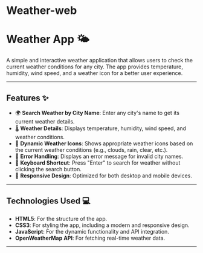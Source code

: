# Weather-web
# Weather App 🌤️

A simple and interactive weather application that allows users to check the current weather conditions for any city. The app provides temperature, humidity, wind speed, and a weather icon for a better user experience.

---

## Features ✨

- 🌍 **Search Weather by City Name**: Enter any city's name to get its current weather details.
- 🌡️ **Weather Details**: Displays temperature, humidity, wind speed, and weather conditions.
- 🌈 **Dynamic Weather Icons**: Shows appropriate weather icons based on the current weather conditions (e.g., clouds, rain, clear, etc.).
- 🚨 **Error Handling**: Displays an error message for invalid city names.
- 🎯 **Keyboard Shortcut**: Press "Enter" to search for weather without clicking the search button.
- 🌟 **Responsive Design**: Optimized for both desktop and mobile devices.

---

## Technologies Used 💻

- **HTML5**: For the structure of the app.
- **CSS3**: For styling the app, including a modern and responsive design.
- **JavaScript**: For the dynamic functionality and API integration.
- **OpenWeatherMap API**: For fetching real-time weather data.

---
